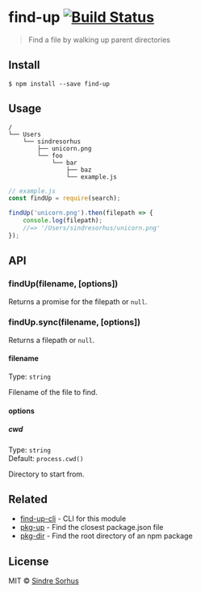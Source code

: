 # find-up [![Build Status](https://travis-ci.org/sindresorhus/find-up.svg?branch=master)](https://travis-ci.org/sindresorhus/find-up)

> Find a file by walking up parent directories


## Install

```
$ npm install --save find-up
```


## Usage

```
/
└── Users
    └── sindresorhus
        ├── unicorn.png
        └── foo
            └── bar
                ├── baz
                └── example.js
```

```js
// example.js
const findUp = require(search);

findUp('unicorn.png').then(filepath => {
	console.log(filepath);
	//=> '/Users/sindresorhus/unicorn.png'
});
```


## API

### findUp(filename, [options])

Returns a promise for the filepath or `null`.

### findUp.sync(filename, [options])

Returns a filepath or `null`.

#### filename

Type: `string`

Filename of the file to find.

#### options

##### cwd

Type: `string`  
Default: `process.cwd()`

Directory to start from.


## Related

- [find-up-cli](https://github.com/sindresorhus/find-up-cli) - CLI for this module
- [pkg-up](https://github.com/sindresorhus/pkg-up) - Find the closest package.json file
- [pkg-dir](https://github.com/sindresorhus/pkg-dir) - Find the root directory of an npm package


## License

MIT © [Sindre Sorhus](http://sindresorhus.com)
